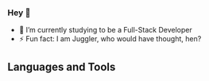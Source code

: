 ### Hey 👋

- 🌱 I’m currently studying to be a Full-Stack Developer
- ⚡ Fun fact: I am  Juggler, who would have thought, hen?

## Languages and Tools


